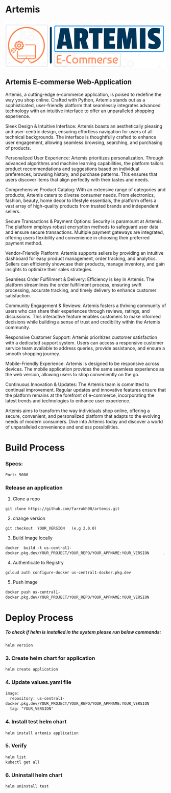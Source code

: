 
# Artemis
![alt text](https://github.com/farrukh90/artemis/blob/master/images/artemis.png?raw=true)


## Artemis E-commerse Web-Application
Artemis, a cutting-edge e-commerce application, is poised to redefine the way you shop online. Crafted with Python, Artemis stands out as a sophisticated, user-friendly platform that seamlessly integrates advanced technology with an intuitive interface to offer an unparalleled shopping experience.

Sleek Design & Intuitive Interface:
Artemis boasts an aesthetically pleasing and user-centric design, ensuring effortless navigation for users of all technical backgrounds. The interface is thoughtfully crafted to enhance user engagement, allowing seamless browsing, searching, and purchasing of products.

Personalized User Experience:
Artemis prioritizes personalization. Through advanced algorithms and machine learning capabilities, the platform tailors product recommendations and suggestions based on individual preferences, browsing history, and purchase patterns. This ensures that users discover items that align perfectly with their tastes and needs.

Comprehensive Product Catalog:
With an extensive range of categories and products, Artemis caters to diverse consumer needs. From electronics, fashion, beauty, home decor to lifestyle essentials, the platform offers a vast array of high-quality products from trusted brands and independent sellers.

Secure Transactions & Payment Options:
Security is paramount at Artemis. The platform employs robust encryption methods to safeguard user data and ensure secure transactions. Multiple payment gateways are integrated, offering users flexibility and convenience in choosing their preferred payment method.

Vendor-Friendly Platform:
Artemis supports sellers by providing an intuitive dashboard for easy product management, order tracking, and analytics. Sellers can efficiently showcase their products, manage inventory, and gain insights to optimize their sales strategies.

Seamless Order Fulfillment & Delivery:
Efficiency is key in Artemis. The platform streamlines the order fulfillment process, ensuring swift processing, accurate tracking, and timely delivery to enhance customer satisfaction.

Community Engagement & Reviews:
Artemis fosters a thriving community of users who can share their experiences through reviews, ratings, and discussions. This interactive feature enables customers to make informed decisions while building a sense of trust and credibility within the Artemis community.

Responsive Customer Support:
Artemis prioritizes customer satisfaction with a dedicated support system. Users can access a responsive customer service team available to address queries, provide assistance, and ensure a smooth shopping journey.

Mobile-Friendly Experience:
Artemis is designed to be responsive across devices. The mobile application provides the same seamless experience as the web version, allowing users to shop conveniently on the go.

Continuous Innovation & Updates:
The Artemis team is committed to continual improvement. Regular updates and innovative features ensure that the platform remains at the forefront of e-commerce, incorporating the latest trends and technologies to enhance user experience.

Artemis aims to transform the way individuals shop online, offering a secure, convenient, and personalized platform that adapts to the evolving needs of modern consumers. Dive into Artemis today and discover a world of unparalleled convenience and endless possibilities.



# Build Process
### Specs: 
```
Port: 5000
```

### Release an application

1. Clone a repo
```
git clone https://github.com/farrukh90/artemis.git
```

2. change version
```
git checkout  YOUR_VERSION   (e.g 2.0.0)
```
3. Build Image locally 
```
docker  build -t us-central1-docker.pkg.dev/YOUR_PROJECT/YOUR_REPO/YOUR_APPNAME:YOUR_VERSION      .   
```            
4. Authenticate to Registry
```
gcloud auth configure-docker us-central1-docker.pkg.dev                                                                           
```
5. Push image 
```
docker push us-central1-docker.pkg.dev/YOUR_PROJECT/YOUR_REPO/YOUR_APPNAME:YOUR_VERSION                           
```






# Deploy Process
##### To check if helm is installed in the system please run below commands:
```
helm version
```

### 3. Create helm chart for application
```
helm create application
```
### 4. Update values.yaml file
```
image:
  repository: us-central1-docker.pkg.dev/YOUR_PROJECT/YOUR_REPO/YOUR_APPNAME:YOUR_VERSION
  tag: "YOUR_VERSION"
```

### 4. Install test helm chart
```
helm install artemis application
```
### 5. Verify
```
helm list
kubectl get all
```
### 6. Uninstall helm chart
```
helm uninstall test
```
